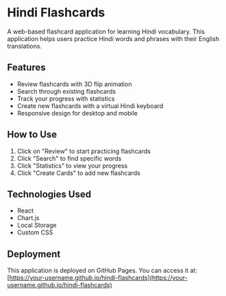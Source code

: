 # Hindi Flashcards

A web-based flashcard application for learning Hindi vocabulary. This application helps users practice Hindi words and phrases with their English translations.

## Features

- Review flashcards with 3D flip animation
- Search through existing flashcards
- Track your progress with statistics
- Create new flashcards with a virtual Hindi keyboard
- Responsive design for desktop and mobile

## How to Use

1. Click on "Review" to start practicing flashcards
2. Click "Search" to find specific words
3. Click "Statistics" to view your progress
4. Click "Create Cards" to add new flashcards

## Technologies Used

- React
- Chart.js
- Local Storage
- Custom CSS

## Deployment

This application is deployed on GitHub Pages. You can access it at: [https://your-username.github.io/hindi-flashcards](https://your-username.github.io/hindi-flashcards)
